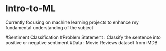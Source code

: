 # Intro-to-ML
Currently focusing on machine learning projects to enhance my fundamental understanding of the subject

#Sentiment Classification
#Problem Statement : Classify the sentence into positive or negative sentiment
#Data : Movie Reviews dataset from iMDB

